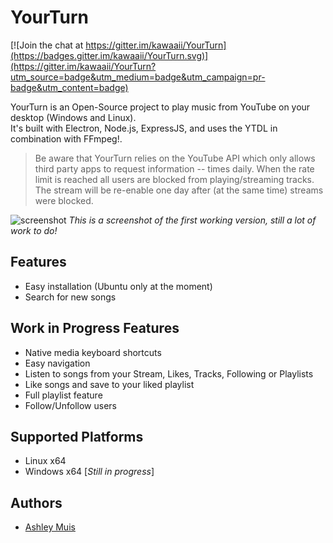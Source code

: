 YourTurn
========

[![Join the chat at https://gitter.im/kawaaii/YourTurn](https://badges.gitter.im/kawaaii/YourTurn.svg)](https://gitter.im/kawaaii/YourTurn?utm_source=badge&utm_medium=badge&utm_campaign=pr-badge&utm_content=badge)

YourTurn is an Open-Source project to play music from YouTube on your desktop (Windows and Linux). <br>
It's built with Electron, Node.js, ExpressJS, and uses the YTDL in combination with FFmpeg!.

> Be aware that YourTurn relies on the YouTube API which only allows third party apps to request information -- times daily. When the rate limit is reached all users are blocked from playing/streaming tracks. The stream will be re-enable one day after (at the same time) streams were blocked.

![screenshot](https://user-images.githubusercontent.com/34284353/63975502-7b67d280-caaf-11e9-9b86-8eb16385de26.png)
*This is a screenshot of the first working version, still a lot of work to do!*

## Features

- Easy installation (Ubuntu only at the moment)
- Search for new songs

## Work in Progress Features

- Native media keyboard shortcuts
- Easy navigation
- Listen to songs from your Stream, Likes, Tracks, Following or Playlists
- Like songs and save to your liked playlist
- Full playlist feature
- Follow/Unfollow users

## Supported Platforms

- Linux x64
- Windows x64 [*Still in progress*]

## Authors

- [Ashley Muis](https://www.github.com/kawaaii)